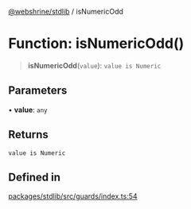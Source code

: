 [@webshrine/stdlib](../globals.md) / isNumericOdd

# Function: isNumericOdd()

> **isNumericOdd**(`value`): `value is Numeric`

## Parameters

• **value**: `any`

## Returns

`value is Numeric`

## Defined in

[packages/stdlib/src/guards/index.ts:54](https://github.com/webshrine/webshrine/blob/0e16c5948921e0c95cce645760c4a8b0855b196b/packages/stdlib/src/guards/index.ts#L54)
